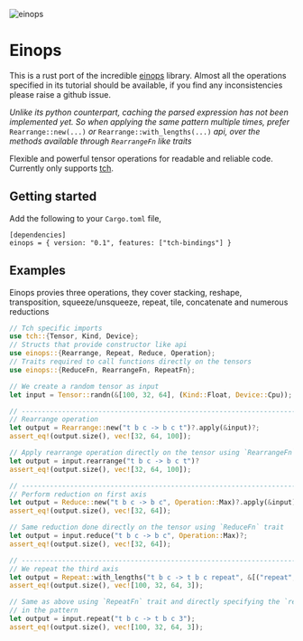 ![einops](https://github.com/VasanthakumarV/einops/workflows/CI/badge.svg)

# Einops

This is a rust port of the incredible [einops](https://github.com/arogozhnikov/einops) library.
Almost all the operations specified in its tutorial should be available, if you find any
inconsistencies please raise a github issue.

_Unlike its python counterpart, caching the parsed expression has not been implemented yet. So
when applying the same pattern multiple times, prefer_ `Rearrange::new(...)` _or_ `Rearrange::with_lengths(...)`
_api, over the methods available through `RearrangeFn` like traits_

Flexible and powerful tensor operations for readable and reliable code.
Currently only supports [tch](https://github.com/LaurentMazare/tch-rs).

## Getting started

Add the following to your `Cargo.toml` file,

```
[dependencies]
einops = { version: "0.1", features: ["tch-bindings"] }
```

## Examples

Einops provies three operations, they cover stacking, reshape, transposition,
squeeze/unsqueeze, repeat, tile, concatenate and numerous reductions

```rust
// Tch specific imports
use tch::{Tensor, Kind, Device};
// Structs that provide constructor like api
use einops::{Rearrange, Repeat, Reduce, Operation};
// Traits required to call functions directly on the tensors
use einops::{ReduceFn, RearrangeFn, RepeatFn};

// We create a random tensor as input
let input = Tensor::randn(&[100, 32, 64], (Kind::Float, Device::Cpu));

// ------------------------------------------------------------------------
// Rearrange operation
let output = Rearrange::new("t b c -> b c t")?.apply(&input)?;
assert_eq!(output.size(), vec![32, 64, 100]);

// Apply rearrange operation directly on the tensor using `RearrangeFn` trait
let output = input.rearrange("t b c -> b c t")?
assert_eq!(output.size(), vec![32, 64, 100]);

// ------------------------------------------------------------------------
// Perform reduction on first axis
let output = Reduce::new("t b c -> b c", Operation::Max)?.apply(&input)?;
assert_eq!(output.size(), vec![32, 64]);

// Same reduction done directly on the tensor using `ReduceFn` trait
let output = input.reduce("t b c -> b c", Operation::Max)?;
assert_eq!(output.size(), vec![32, 64]);

// ------------------------------------------------------------------------
// We repeat the third axis
let output = Repeat::with_lengths("t b c -> t b c repeat", &[("repeat", 3)])?.apply(&input);
assert_eq!(output.size(), vec![100, 32, 64, 3]);

// Same as above using `RepeatFn` trait and directly specifying the `repeat` size
// in the pattern
let output = input.repeat("t b c -> t b c 3");
assert_eq!(output.size(), vec![100, 32, 64, 3]);
```

